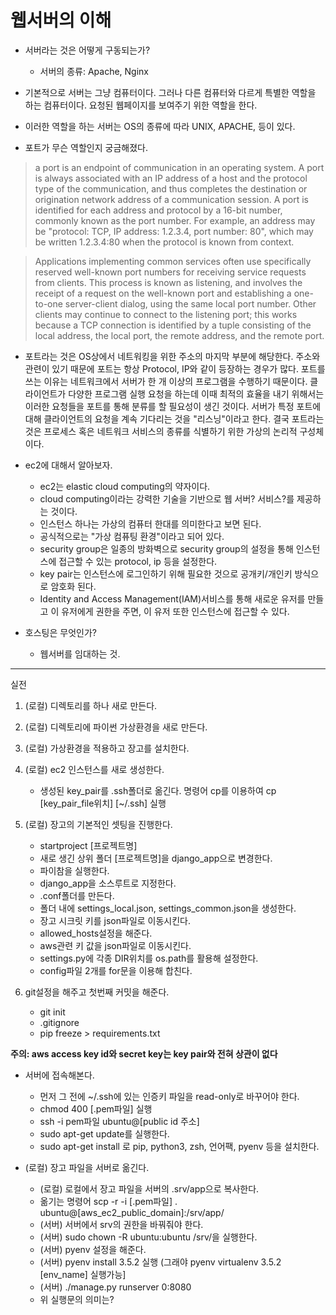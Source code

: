 # 웹서버의 이해 

- 서버라는 것은 어떻게 구동되는가? 
	- 서버의 종류: Apache, Nginx

- 기본적으로 서버는 그냥 컴퓨터이다. 그러나 다른 컴퓨터와 다르게 특별한 역할을 하는 컴퓨터이다. 요청된 웹페이지를 보여주기 위한 역할을 한다. 

- 이러한 역할을 하는 서버는 OS의 종류에 따라 UNIX, APACHE, 등이 있다. 

- 포트가 무슨 역할인지 궁금해졌다. 

> a port is an endpoint of communication in an operating system.
A port is always associated with an IP address of a host and the protocol type of the communication, and thus completes the destination or origination network address of a communication session. A port is identified for each address and protocol by a 16-bit number, commonly known as the port number. For example, an address may be "protocol: TCP, IP address: 1.2.3.4, port number: 80", which may be written 1.2.3.4:80 when the protocol is known from context.

> Applications implementing common services often use specifically reserved well-known port numbers for receiving service requests from clients. This process is known as listening, and involves the receipt of a request on the well-known port and establishing a one-to-one server-client dialog, using the same local port number. Other clients may continue to connect to the listening port; this works because a TCP connection is identified by a tuple consisting of the local address, the local port, the remote address, and the remote port.

- 포트라는 것은 OS상에서 네트워킹을 위한 주소의 마지막 부분에 해당한다. 주소와 관련이 있기 때문에 포트는 항상 Protocol, IP와 같이 등장하는 경우가 많다. 포트를 쓰는 이유는 네트워크에서 서버가 한 개 이상의 프로그램을 수행하기 때문이다. 클라이언트가 다양한 프로그램 실행 요청을 하는데 이때 최적의 효율을 내기 위해서는 이러한 요청들을 포트를 통해 분류를 할 필요성이 생긴 것이다. 서버가 특정 포트에 대해 클라이언트의 요청을 계속 기다리는 것을 "리스닝"이라고 한다. 결국 포트라는 것은 프로세스 혹은 네트워크 서비스의 종류를 식별하기 위한 가상의 논리적 구성체이다. 

- ec2에 대해서 알아보자.
	- ec2는 elastic cloud computing의 약자이다. 
	- cloud computing이라는 강력한 기술을 기반으로 웹 서버? 서비스?를 제공하는 것이다.
	- 인스턴스 하나는 가상의 컴퓨터 한대를 의미한다고 보면 된다.
	- 공식적으로는 "가상 컴퓨팅 환경"이라고 되어 있다. 
	- security group은 일종의 방화벽으로 security group의 설정을 통해 인스턴스에 접근할 수 있는 protocol, ip 등을 설정한다. 
	- key pair는 인스턴스에 로그인하기 위해 필요한 것으로 공개키/개인키 방식으로 암호화 된다. 
	- Identity and Access Management(IAM)서비스를 통해 새로운 유저를 만들고 이 유저에게 권한을 주면, 이 유저 또한 인스턴스에 접근할 수 있다. 
	
- 호스팅은 무엇인가? 
	- 웹서버를 임대하는 것. 
	
	
---
실전

1. (로컬) 디렉토리를 하나 새로 만든다. 

2. (로컬) 디렉토리에 파이썬 가상환경을 새로 만든다. 

3. (로컬) 가상환경을 적용하고 장고를 설치한다. 

4. (로컬) ec2 인스턴스를 새로 생성한다.
	- 생성된 key_pair를 .ssh폴더로 옮긴다. 명령어 cp를 이용하여 cp [key_pair_file위치] [~/.ssh] 실행 

5. (로컬) 장고의 기본적인 셋팅을 진행한다. 
	- startproject [프로젝트명]
	- 새로 생긴 상위 폴더 [프로젝트명]을 django_app으로 변경한다. 
	- 파이참을 실행한다. 
	- django_app을 소스루트로 지정한다. 
	- .conf폴더를 만든다. 
	- 폴더 내에 settings_local.json, settings_common.json을 생성한다. 
	- 장고 시크릿 키를 json파일로 이동시킨다. 
	- allowed_hosts설정을 해준다. 
	- aws관련 키 값을 json파일로 이동시킨다. 
	- settings.py에 각종 DIR위치를 os.path를 활용해 설정한다. 
	- config파일 2개를 for문을 이용해 합친다. 
6. git설정을 해주고 첫번째 커밋을 해준다.
	- git init
	- .gitignore
	- pip freeze > requirements.txt 

**주의: aws access key id와 secret key는 key pair와 전혀 상관이 없다**

- 서버에 접속해본다. 
	- 먼저 그 전에 ~/.ssh에 있는 인증키 파일을 read-only로 바꾸어야 한다. 
	- chmod 400 [.pem파일] 실행 
	- ssh -i pem파일 ubuntu@[public id 주소]	
	- sudo apt-get update를 실행한다. 
	- sudo apt-get install 로 pip, python3, zsh, 언어팩, pyenv 등을 설치한다. 
	
- (로컬) 장고 파일을 서버로 옮긴다. 
	- (로컬) 로컬에서 장고 파일을 서버의 .srv/app으로 복사한다. 
	- 옮기는 명령어 scp -r -i [.pem파일] . ubuntu@[aws_ec2_public_domain]:/srv/app/
	- (서버) 서버에서 srv의 권한을 바꿔줘야 한다. 
	- (서버) sudo chown -R ubuntu:ubuntu /srv/을 실행한다. 
	- (서버) pyenv 설정을 해준다.
	- (서버) pyenv install 3.5.2 실행 (그래야 pyenv virtualenv 3.5.2 [env_name] 실행가능] 
	- (서버) ./manage.py runserver 0:8080 
	- 위 실행문의 의미는? 